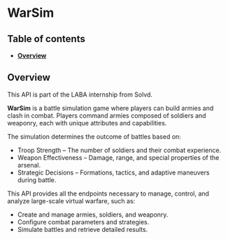 # WarSim

## Table of contents

- [**Overview**](#overview)

## Overview

This API is part of the LABA internship from Solvd.

**WarSim** is a battle simulation game where players can build armies and clash in combat.
Players command armies composed of soldiers and weaponry, each with unique attributes and capabilities.

The simulation determines the outcome of battles based on:
- Troop Strength – The number of soldiers and their combat experience.
- Weapon Effectiveness – Damage, range, and special properties of the arsenal.
- Strategic Decisions – Formations, tactics, and adaptive maneuvers during battle.
  
This API provides all the endpoints necessary to manage, control, and analyze large-scale virtual warfare, such as:
- Create and manage armies, soldiers, and weaponry.
- Configure combat parameters and strategies.
- Simulate battles and retrieve detailed results.
